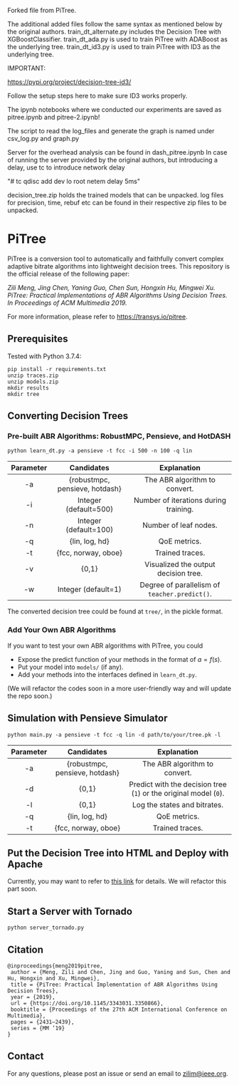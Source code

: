 Forked file from PiTree.

The additional added files follow the same syntax as mentioned below by the original authors. 
train_dt_alternate.py includes the Decision Tree with XGBoostClassifier. 
train_dt_ada.py is used to train PiTree with ADABoost as the underlying tree. 
train_dt_id3.py is used to train PiTree with ID3 as the underlying tree. 


IMPORTANT: 

https://pypi.org/project/decision-tree-id3/

Follow the setup steps here to make sure ID3 works properly. 

The ipynb notebooks where we conducted our experiments are saved as pitree.ipynb and pitree-2.ipynb! 


The script to read the log_files and generate the graph is named under csv_log.py and graph.py

Server for the overhead analysis can be found in dash_pitree.ipynb 
In case of running the server provided by the original authors, but introducing a delay, use tc to introduce network delay 

"# tc qdisc add dev lo root netem delay 5ms"

decision_tree.zip holds the trained models that can be unpacked.
log files for precision, time, rebuf etc can be found in their respective zip files to be unpacked. 

# PiTree

PiTree is a conversion tool to automatically and faithfully convert complex adaptive bitrate algorithms into lightweight decision trees. This repository is the official release of the following paper:

*Zili Meng, Jing Chen, Yaning Guo, Chen Sun, Hongxin Hu, Mingwei Xu. PiTree: Practical Implementations of ABR Algorithms Using Decision Trees. In Proceedings of ACM Multimedia 2019.*

For more information, please refer to https://transys.io/pitree.

## Prerequisites

Tested with Python 3.7.4:

```console
pip install -r requirements.txt
unzip traces.zip
unzip models.zip
mkdir results
mkdir tree
```

## Converting Decision Trees

### Pre-built ABR Algorithms: RobustMPC, Pensieve, and HotDASH

```console
python learn_dt.py -a pensieve -t fcc -i 500 -n 100 -q lin
```

Parameter | Candidates | Explanation
:-: | :-: | :-:
-a | {robustmpc, pensieve, hotdash} | The ABR algorithm to convert.
-i | Integer (default=500) | Number of iterations during training.
-n | Integer (default=100) | Number of leaf nodes.
-q | {lin, log, hd} | QoE metrics.
-t | {fcc, norway, oboe} | Trained traces.
-v | {0,1} | Visualized the output decision tree.
-w | Integer (default=1) | Degree of parallelism of `teacher.predict()`.

The converted decision tree could be found at `tree/`, in the pickle format.

### Add Your Own ABR Algorithms

If you want to test your own ABR algorithms with PiTree, you could

- Expose the predict function of your methods in the format of $a=f(s)$.
- Put your model into `models/` (if any).
- Add your methods into the interfaces defined in `learn_dt.py`.

(We will refactor the codes soon in a more user-friendly way and will update the repo soon.)

## Simulation with Pensieve Simulator

```console
python main.py -a pensieve -t fcc -q lin -d path/to/your/tree.pk -l
```

Parameter | Candidates | Explanation
:-: | :-: | :-:
-a | {robustmpc, pensieve, hotdash} | The ABR algorithm to convert.
-d | {0,1} | Predict with the decision tree (`1`) or the original model (`0`).
-l | {0,1} | Log the states and bitrates.
-q | {lin, log, hd} | QoE metrics.
-t | {fcc, norway, oboe} | Trained traces.

## Put the Decision Tree into HTML and Deploy with Apache

Currently, you may want to refer to [this link](https://github.com/transys-project/metis/tree/master/case-deploy) for details. We will refactor this part soon.

## Start a Server with Tornado

```console
python server_tornado.py
```

## Citation

```text
@inproceedings{meng2019pitree,
 author = {Meng, Zili and Chen, Jing and Guo, Yaning and Sun, Chen and Hu, Hongxin and Xu, Mingwei},
 title = {PiTree: Practical Implementation of ABR Algorithms Using Decision Trees},
 year = {2019},
 url = {https://doi.org/10.1145/3343031.3350866},
 booktitle = {Proceedings of the 27th ACM International Conference on Multimedia},
 pages = {2431–2439},
 series = {MM ’19}
}
```

## Contact

For any questions, please post an issue or send an email to [zilim@ieee.org](mailto:zilim@ieee.org).
